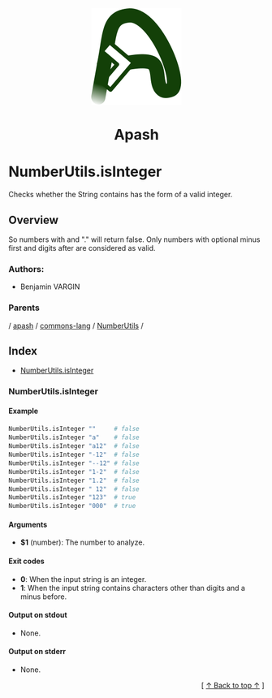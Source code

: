 
<div align="center" id="apash-top">
  <a href="https://github.com/hastec-fr/apash">
    <img alt="apash-logo" src="../../../../../../../assets/apash-logo.svg"/>
  </a>

  # Apash
</div>

# NumberUtils.isInteger

Checks whether the String contains has the form of a valid integer.

## Overview

So numbers with and "." will return false. Only numbers with 
optional minus first and digits after are considered as valid.

### Authors:
* Benjamin VARGIN

### Parents
<!-- apash.parentBegin -->
[](../../../../.md) / [apash](../../../apash.md) / [commons-lang](../../commons-lang.md) / [NumberUtils](../NumberUtils.md) / 
<!-- apash.parentEnd -->

## Index

* [NumberUtils.isInteger](#numberutilsisinteger)

### NumberUtils.isInteger

#### Example

```bash
NumberUtils.isInteger ""     # false
NumberUtils.isInteger "a"    # false
NumberUtils.isInteger "a12"  # false
NumberUtils.isInteger "-12"  # false
NumberUtils.isInteger "--12" # false
NumberUtils.isInteger "1-2"  # false
NumberUtils.isInteger "1.2"  # false
NumberUtils.isInteger " 12"  # false
NumberUtils.isInteger "123"  # true
NumberUtils.isInteger "000"  # true
```

#### Arguments

* **$1** (number): The number to analyze.

#### Exit codes

* **0**: When the input string is an integer.
* **1**: When the input string contains characters other than digits and a minus before.

#### Output on stdout

* None.

#### Output on stderr

* None.


  <div align="right">[ <a href="#apash-top">↑ Back to top ↑</a> ]</div>

